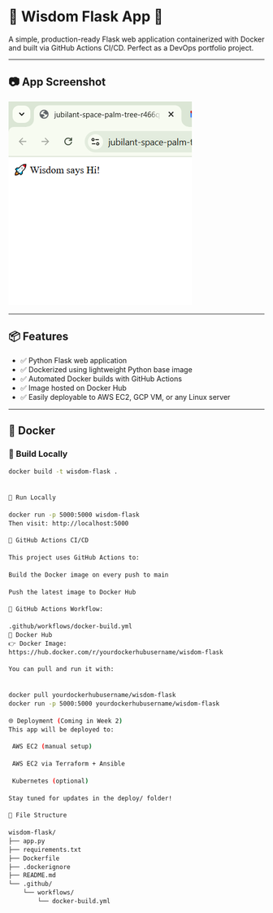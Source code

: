 # 🧠 Wisdom Flask App 🚀

A simple, production-ready Flask web application containerized with Docker and built via GitHub Actions CI/CD. Perfect as a DevOps portfolio project.

---

## 📷 App Screenshot

![Flask App Screenshot](./screenshot.PNG)


---

## 📦 Features

- ✅ Python Flask web application
- ✅ Dockerized using lightweight Python base image
- ✅ Automated Docker builds with GitHub Actions
- ✅ Image hosted on Docker Hub
- ✅ Easily deployable to AWS EC2, GCP VM, or any Linux server

---

## 🐳 Docker

### 🔧 Build Locally

```bash
docker build -t wisdom-flask .


🚀 Run Locally

docker run -p 5000:5000 wisdom-flask
Then visit: http://localhost:5000

🔁 GitHub Actions CI/CD

This project uses GitHub Actions to:

Build the Docker image on every push to main

Push the latest image to Docker Hub

📁 GitHub Actions Workflow:

.github/workflows/docker-build.yml
🐋 Docker Hub
👉 Docker Image:
https://hub.docker.com/r/yourdockerhubusername/wisdom-flask

You can pull and run it with:


docker pull yourdockerhubusername/wisdom-flask
docker run -p 5000:5000 yourdockerhubusername/wisdom-flask

🌐 Deployment (Coming in Week 2)
This app will be deployed to:

 AWS EC2 (manual setup)

 AWS EC2 via Terraform + Ansible

 Kubernetes (optional)

Stay tuned for updates in the deploy/ folder!

📁 File Structure

wisdom-flask/
├── app.py
├── requirements.txt
├── Dockerfile
├── .dockerignore
├── README.md
└── .github/
    └── workflows/
        └── docker-build.yml
